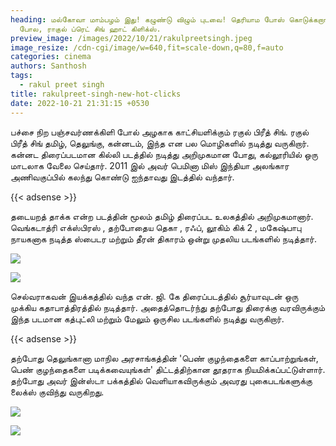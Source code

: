 ```yaml
---
heading: மல்கோவா மாம்பழம் இது! கழுண்டு விழும் புடவை! தெரியாம போஸ் கொடுக்கறாங்க
  போல, ராகுல் ப்ரெட் சிங் ஹாட் கிளிக்ஸ்.
preview_image: /images/2022/10/21/rakulpreetsingh.jpeg
image_resize: /cdn-cgi/image/w=640,fit=scale-down,q=80,f=auto
categories: cinema
authors: Santhosh
tags:
  - rakul preet singh
title: rakulpreet-singh-new-hot-clicks
date: 2022-10-21 21:31:15 +0530
---
```

பச்சை நிற பஞ்சவர்ணக்கிளி போல் அழகாக காட்சியளிக்கும் ரகுல் பிரீத் சிங்.
ரகுல் பிரீத் சிங் தமிழ், தெலுங்கு, கன்னடம், இந்த என பல மொழிகளில் நடித்து வருகிறார். கன்னட திரைப்படமான கில்லி படத்தில் நடித்து அறிமுகமான போது, கல்லூரியில் ஒரு மாடலாக வேலை செய்தார். 2011 இல் அவர் பெமினா மிஸ் இந்தியா அலங்கார அணிவகுப்பில் கலந்து கொண்டு ஐந்தாவது இடத்தில் வந்தார்.

{{< adsense >}}


தடையறத் தாக்க என்ற படத்தின் மூலம் தமிழ் திரைப்பட உலகத்தில் அறிமுகமானார்.
வெங்கடாத்ரி எக்ஸ்பிரஸ் , தற்போதைய தெகா , ரஃப், லூகிம் கிக் 2 , மகேஷ்பாபு நாயகனாக நடித்த ஸ்பைடர மற்றும் தீரன் திகாரம் ஒன்று  முதலிய படங்களில் நடித்தார். 

![](/images/2022/10/21/rakulpreet-singh-new-hot-clicks.jpeg)

![](/images/2022/10/21/rakulpreet-singh-new-hot-clicks4.jpeg)

செல்வராகவன் இயக்கத்தில் வந்த என். ஜி. கே திரைப்படத்தில் சூர்யாவுடன் ஒரு முக்கிய கதாபாத்திரத்தில் நடித்தார். அதைத்தொடர்ந்து தற்போது திரைக்கு வரவிருக்கும் இந்த படமான கத்புட்லி மற்றும் மேலும் ஒருசில படங்களில் நடித்து வருகிறார்.

{{< adsense >}}


தற்போது தெலுங்கானா மாநில அரசாங்கத்தின் 'பெண் குழந்தைகளை காப்பாற்றுங்கள், பெண் குழந்தைகளை படிக்கவையுங்கள்' திட்டத்திற்கான தூதராக நியமிக்கப்பட்டுள்ளார்.
தற்போது அவர் இன்ஸ்டா பக்கத்தில் வெளியாகவிருக்கும் அவரது புகைபடங்களுக்கு லைக்ஸ் குவிந்து வருகிறது.

![](/images/2022/10/21/rakulpreet-singh-new-hot-clicks2.jpeg)

![](/images/2022/10/21/rakulpreet-singh-new-hot-clicks6.jpeg)